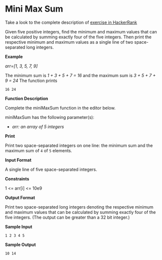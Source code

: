 # Mini Max Sum

Take a look to the complete description of [exercise in HackerRank](https://www.hackerrank.com/challenges/mini-max-sum)

Given five positive integers, find the minimum and maximum values that can be calculated by summing exactly four of the five integers. Then print the respective minimum and maximum values as a single line of two space-separated long integers.

**Example**

*arr=[1, 3, 5, 7, 9]*

The minimum sum is *1 + 3 + 5 + 7 = 16* and the maximum sum is *3 + 5 + 7 + 9 = 24*  The function prints

```
16 24
```

**Function Description**

Complete the miniMaxSum function in the editor below.

miniMaxSum has the following parameter(s):

* *arr: an array of 5 integers*


**Print**

Print two space-separated integers on one line: the minimum sum and the maximum sum of
`4` of `5` elements.

**Input Format**

A single line of five space-separated integers.

**Constraints**

1 <= arr[i] <= 10e9

**Output Format**

Print two space-separated long integers denoting the respective minimum and maximum values that can be calculated by summing exactly four of the five integers. (The output can be greater than a 32 bit integer.)

**Sample Input**

```
1 2 3 4 5
```

**Sample Output**

```
10 14
```
